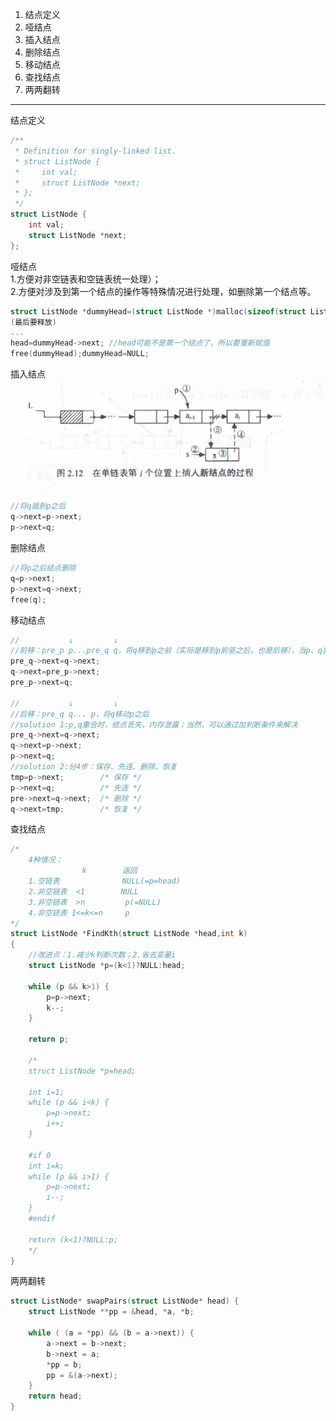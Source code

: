   1. 结点定义  
  2. 哑结点  
3. 插入结点  
4. 删除结点  
5. 移动结点  
6. 查找结点
7. 两两翻转
***
结点定义
```c
/**
 * Definition for singly-linked list.
 * struct ListNode {
 *     int val;
 *     struct ListNode *next;
 * };
 */
struct ListNode {
    int val;
    struct ListNode *next;
};
```
哑结点  
1.方便对非空链表和空链表统一处理）；  
2.方便对涉及到第一个结点的操作等特殊情况进行处理，如删除第一个结点等。
```c
struct ListNode *dummyHead=(struct ListNode *)malloc(sizeof(struct ListNode));dummyHead->next=head;
(最后要释放)
...
head=dummyHead->next; //head可能不是第一个结点了，所以要重新赋值
free(dummyHead);dummyHead=NULL;
```
插入结点
![](https://github.com/anneszcn/pkb/blob/master/data%20structure/pic/insert.png)  
``` c
//将q插到p之后
q->next=p->next;
p->next=q;
```
删除结点
``` c
//将p之后结点删除
q=p->next;
p->next=q->next;
free(q);
```
移动结点
```c
//           ↓         ↓
//前移：pre_p p...pre_q q，将q移到p之前（实际是移到p前驱之后，也是后移），当p、q重合时也适用
pre_q->next=q->next;
q->next=pre_p->next;
pre_p->next=q;

//           ↓         ↓
//后移：pre_q q... p，将q移动p之后
//solution 1:p,q重合时，结点丢失，内存泄露；当然，可以通过加判断条件来解决
pre_q->next=q->next;
q->next=p->next;
p->next=q;
//solution 2:分4步：保存、先连、删除、恢复
tmp=p->next;        /* 保存 */
p->next=q;          /* 先连 */
pre->next=q->next;  /* 删除 */
q->next=tmp;        /* 恢复 */
```
查找结点
```c
/*
    4种情况：
                k        返回
    1.空链表              NULL(=p=head)
    2.非空链表  <1        NULL
    3.非空链表  >n         p(=NULL)
    4.非空链表 1<=k<=n     p
*/
struct ListNode *FindKth(struct ListNode *head,int k)
{   
    //改进点：1.减少k判断次数；2.省去变量i
    struct ListNode *p=(k<1)?NULL:head;

    while (p && k>1) {
        p=p->next;
        k--;
    }
    
    return p;
    
    /*
    struct ListNode *p=head;
   
    int i=1;
    while (p && i<k) {
        p=p->next;
        i++;
    }
    
    #if 0
    int i=k;
    while (p && i>1) {
        p=p->next;
        i--;
    }
    #endif
    
    return (k<1)?NULL:p; 
    */
}
```

两两翻转
```c
struct ListNode* swapPairs(struct ListNode* head) {
    struct ListNode **pp = &head, *a, *b;
	
    while ( (a = *pp) && (b = a->next)) {
        a->next = b->next;
        b->next = a;
        *pp = b;
        pp = &(a->next);
    }
    return head;
}
```

